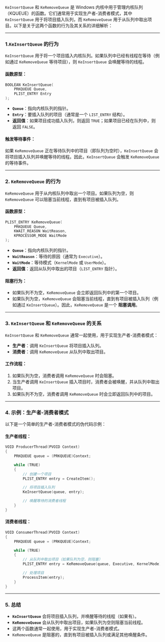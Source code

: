 `KeInsertQueue` 和 `KeRemoveQueue` 是 Windows 内核中用于管理内核队列（KQUEUE）的函数。它们通常用于实现生产者-消费者模式，其中 `KeInsertQueue` 用于将项目插入队列，而 `KeRemoveQueue` 用于从队列中取出项目。以下是关于这两个函数的行为及其关系的详细解析：

---

### **1.`KeInsertQueue` 的行为**
`KeInsertQueue` 用于将一个项目插入内核队列。如果队列中已经有线程在等待（例如通过 `KeRemoveQueue` 等待项目），则 `KeInsertQueue` 会唤醒等待的线程。

#### 函数原型：
```c
BOOLEAN KeInsertQueue(
    PRKQUEUE Queue,
    PLIST_ENTRY Entry
);
```
- **`Queue`**：指向内核队列的指针。
- **`Entry`**：要插入队列的项目（通常是一个 `LIST_ENTRY` 结构）。
- **返回值**：如果项目成功插入队列，则返回 `TRUE`；如果项目已经在队列中，则返回 `FALSE`。

#### 触发等待事件：
如果 `KeRemoveQueue` 正在等待队列中的项目（即队列为空时），`KeInsertQueue` 会将项目插入队列并唤醒等待的线程。因此，`KeInsertQueue` 会触发 `KeRemoveQueue` 的等待事件。

---

### **2. `KeRemoveQueue` 的行为**
`KeRemoveQueue` 用于从内核队列中取出一个项目。如果队列为空，则 `KeRemoveQueue` 可以阻塞当前线程，直到有项目被插入队列。

#### 函数原型：
```c
PLIST_ENTRY KeRemoveQueue(
    PRKQUEUE Queue,
    KWAIT_REASON WaitReason,
    KPROCESSOR_MODE WaitMode
);
```
- **`Queue`**：指向内核队列的指针。
- **`WaitReason`**：等待的原因（通常为 `Executive`）。
- **`WaitMode`**：等待模式（`KernelMode` 或 `UserMode`）。
- **返回值**：返回从队列中取出的项目（`LIST_ENTRY` 指针）。

#### 阻塞行为：
- 如果队列不为空，`KeRemoveQueue` 会立即返回队列中的第一个项目。
- 如果队列为空，`KeRemoveQueue` 会阻塞当前线程，直到有项目被插入队列（例如通过 `KeInsertQueue`）。因此，`KeRemoveQueue` 是一个 **阻塞调用**。

---

### **3. `KeInsertQueue` 和 `KeRemoveQueue` 的关系**
`KeInsertQueue` 和 `KeRemoveQueue` 通常一起使用，用于实现生产者-消费者模式：
- **生产者**：调用 `KeInsertQueue` 将项目插入队列。
- **消费者**：调用 `KeRemoveQueue` 从队列中取出项目。

#### 工作流程：
1. 如果队列为空，消费者调用 `KeRemoveQueue` 时会阻塞。
2. 当生产者调用 `KeInsertQueue` 插入项目时，消费者会被唤醒，并从队列中取出项目。
3. 如果队列不为空，消费者调用 `KeRemoveQueue` 时会立即返回队列中的项目。

---

### **4. 示例：生产者-消费者模式**
以下是一个简单的生产者-消费者模式的伪代码示例：

#### 生产者线程：
```c
VOID ProducerThread(PVOID Context)
{
    PRKQUEUE queue = (PRKQUEUE)Context;

    while (TRUE)
    {
        // 创建一个项目
        PLIST_ENTRY entry = CreateItem();

        // 将项目插入队列
        KeInsertQueue(queue, entry);

        // 唤醒等待的消费者线程
    }
}
```

#### 消费者线程：
```c
VOID ConsumerThread(PVOID Context)
{
    PRKQUEUE queue = (PRKQUEUE)Context;

    while (TRUE)
    {
        // 从队列中取出项目（如果队列为空，则阻塞）
        PLIST_ENTRY entry = KeRemoveQueue(queue, Executive, KernelMode);

        // 处理项目
        ProcessItem(entry);
    }
}
```

---

### **5. 总结**
- **`KeInsertQueue`** 会将项目插入队列，并唤醒等待的线程（如果有）。
- **`KeRemoveQueue`** 会从队列中取出项目，如果队列为空则阻塞当前线程。
- 这两个函数通常一起使用，用于实现生产者-消费者模式。
- `KeRemoveQueue` 是阻塞的，直到有项目被插入队列或满足其他唤醒条件。